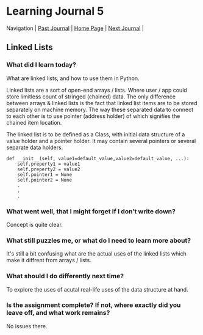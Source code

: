 # Learning Journal 5

Navigation | [Past Journal](../Class-04/README.md) | [Home Page](../README.md) | [Next Journal](../Class-06/README.md) |

## Linked Lists

### What did I learn today?

What are linked lists, and how to use them in Python.

Linked lists are a sort of open-end arrays / lists. Where user / app could store limitless count of stringed (chained) data. The only difference between arrays & linked lists is the fact that linked list items are to be stored separately on machine memory. The way these separated data to connect to each other is to use pointer (address holder) of which signifies the chained item location.

The linked list is to be defined as a Class, with initial data structure of a value holder and a pointer holder. It may contain several pointers or several separate data holders.

    def __init__(self, value1=default_value,value2=default_value, ...):
        self.preperty1 = value1
        self.preperty2 = value2
        self.pointer1 = None
        self.pointer2 = None
        .
        .
        .

### What went well, that I might forget if I don’t write down?

Concept is quite clear.

### What still puzzles me, or what do I need to learn more about?

It's still a bit confusing what are the actual uses of the linked lists which make it diffrent from arrays / lists.

### What should I do differently next time?

To explore the uses of acutal real-life uses of the data structure at hand.

### Is the assignment complete? If not, where exactly did you leave off, and what work remains?

No issues there.
